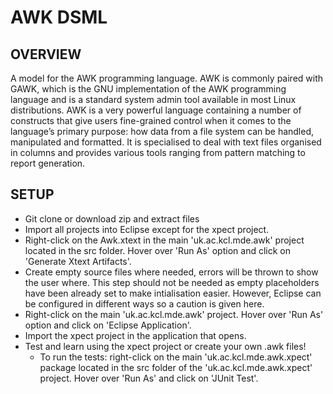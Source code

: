 # AWK DSML
## OVERVIEW
A model for the AWK programming language. AWK is commonly paired with GAWK, which is the GNU implementation of the AWK programming language and is a standard system admin tool available in most Linux distributions. AWK is a very powerful language containing a number of constructs that give users fine-grained control when it comes to the language’s primary purpose: how data from a file system can be handled, manipulated and formatted. It is specialised to deal with text files organised in columns and provides various tools ranging from pattern matching to report generation. 
## SETUP
* Git clone or download zip and extract files
* Import all projects into Eclipse except for the xpect project.
* Right-click on the Awk.xtext in the main 'uk.ac.kcl.mde.awk' project located in the src folder. Hover over 'Run As' option and click on 'Generate Xtext Artifacts'.
* Create empty source files where needed, errors will be thrown to show the user where. This step should not be needed as empty placeholders have been already set to make intialisation easier. However, Eclipse can be configured in different ways so a caution is given here.
* Right-click on the main 'uk.ac.kcl.mde.awk' project. Hover over 'Run As' option and click on 'Eclipse Application'.
* Import the xpect project in the application that opens.
* Test and learn using the xpect project or create your own .awk files!
  * To run the tests: right-click on the main 'uk.ac.kcl.mde.awk.xpect' package located in the src folder of the 'uk.ac.kcl.mde.awk.xpect' project. Hover over 'Run As' and click on 'JUnit Test'.
